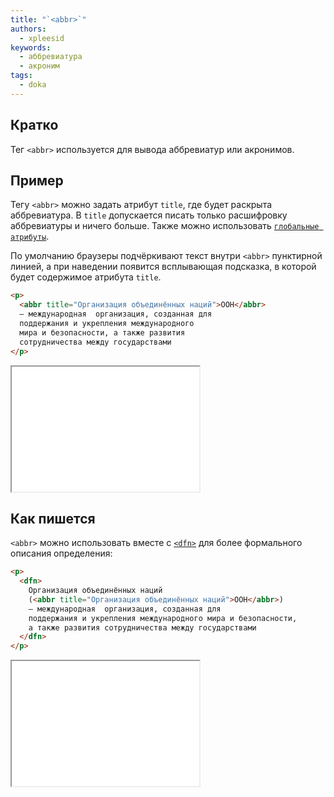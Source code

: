 ```yaml
---
title: "`<abbr>`"
authors:
  - xpleesid
keywords:
  - аббревиатура
  - акроним
tags:
  - doka
---
```


## Кратко

Тег `<abbr>` используется для вывода аббревиатур или акронимов.

## Пример

Тегу `<abbr>` можно задать атрибут `title`, где будет раскрыта аббревиатура. В `title` допускается писать только расшифровку аббревиатуры и ничего больше. Также можно использовать [`глобальные атрибуты`](/html/global-attrs/).

По умолчанию браузеры подчёркивают текст внутри `<abbr>` пунктирной линией, а при наведении появится всплывающая подсказка, в которой будет содержимое атрибута `title`.

```html
<p>
  <abbr title="Организация объединённых наций">ООН</abbr>
  — международная  организация, созданная для
  поддержания и укрепления международного
  мира и безопасности, а также развития
  сотрудничества между государствами
</p>
```

<iframe title="Пример с ЮНЕСКО" src="demos/un/" height="200"></iframe>

## Как пишется

`<abbr>` можно использовать вместе с [`<dfn>`](/html/dfn/) для более формального описания определения:

```html
<p>
  <dfn>
    Организация объединённых наций
    (<abbr title="Организация объединённых наций">ООН</abbr>)
    — международная  организация, созданная для
    поддержания и укрепления международного мира и безопасности,
    а также развития сотрудничества между государствами
  </dfn>
</p>
```

<iframe title="Пример с тегом dfn" src="demos/with-dfn/" height="200"></iframe>
